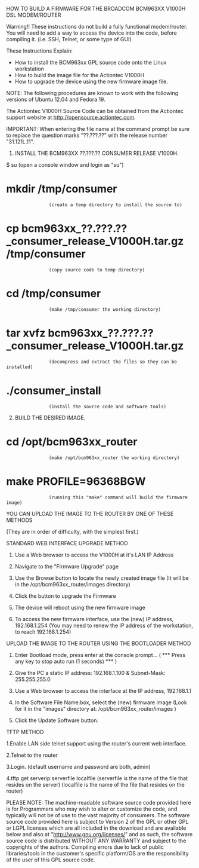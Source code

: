 HOW TO BUILD A FIRMWARE FOR THE BROADCOM BCM963XX V1000H DSL MODEM/ROUTER

Warning!! These instructions do not build a fully functional modem/router. You will need to add a way to access the device into the code, before compiling it.
(i.e. SSH, Telnet, or some type of GUI)

These Instructions Explain:
 
 * How to install the BCM963xx GPL source code onto the Linux workstation 
 * How to build the image file for the Actiontec V1000H 
 * How to upgrade the device using the new firmware image file. 

NOTE: The following procedures are known to work with the following versions of Ubuntu 12.04 and Fedora 19.

The Actiontec V1000H Source Code can be obtained from the Actiontec support website at http://opensource.actiontec.com.


IMPORTANT: When entering the file name at the command prompt be sure to replace the question marks "??.???.??" with the release number "31.121L.11".


1. INSTALL THE BCM963XX ??.???.?? CONSUMER RELEASE V1000H.

$ su
                    (open a console window and login as "su")

# mkdir /tmp/consumer
                    (create a temp directory to install the source to)

# cp bcm963xx_??.???.??_consumer_release_V1000H.tar.gz /tmp/consumer  
                    (copy source code to temp directory)

# cd /tmp/consumer
                    (make /tmp/consumer the working directory)

# tar xvfz bcm963xx_??.???.??_consumer_release_V1000H.tar.gz
                    (decompress and extract the files so they can be installed)

# ./consumer_install
                    (install the source code and software tools)



2. BUILD THE DESIRED IMAGE.

# cd /opt/bcm963xx_router
                    (make /opt/bcm963xx_router the working directory)

# make PROFILE=96368BGW
                    (running this "make" command will build the firmware image)


YOU CAN UPLOAD THE IMAGE TO THE ROUTER BY ONE OF THESE METHODS


(They are in order of difficulty, with the simplest first.)



STANDARD WEB INTERFACE UPGRADE METHOD

1. Use a Web browser to access the V1000H at it's LAN IP Address

2. Navigate to the "Firmware Upgrade" page

3. Use the Browse button to locate the newly created image file
       (It will be in the /opt/bcm963xx_router/images directory)

4. Click the button to upgrade the Firmware

5. The device will reboot using the new firmware image 

6. To access the new firmware interface, use the (new) IP address, 192.168.1.254
(You may need to renew the IP address of the workstation, to reach 192.168.1.254)



UPLOAD THE IMAGE TO THE ROUTER USING THE BOOTLOADER METHOD

1. Enter Bootload mode, press enter at the console prompt...
   ( *** Press any key to stop auto run (1 seconds) *** )

2. Give the PC a static IP address: 192.168.1.100 & Subnet-Mask: 255.255.255.0

3. Use a Web browser to access the interface at the IP address, 192.168.1.1

4. In the Software File Name:box, select the (new) firmware image 
       (Look for it in the "images" directory at: /opt/bcm963xx_router/images )

5. Click the Update Software button.

TFTP METHOD

1.Enable LAN side telnet support using the router's current web interface.

2.Telnet to the router

3.Login.        (default username and password are both, admin)

4.tftp get serverip:serverfile localfile 
                (serverfile is the name of the file that resides on the server) 
                (localfile is the name of the file that resides on the router)


PLEASE NOTE: The machine-readable software source code provided here is for 
Programmers who may wish to alter or customize the code, and typically will not 
be of use to the vast majority of consumers. The software source code provided 
here is subject to Version 2 of the GPL or other GPL or LGPL licenses which 
are all included in the download and are available below and also at 
"http://www.gnu.org/licenses/" and as such, the software source code is 
distributed WITHOUT ANY WARRANTY and subject to the copyrights of the authors. 
Compiling errors due to lack of public libraries/tools in the customer's 
specific platform/OS are the responsibility of the user of this GPL source code.

